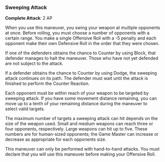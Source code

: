 ### Sweeping Attack
**Complete Attack**: 2 AP

When you use this maneuver, you swing your weapon at multiple opponents at once. Before rolling, you must choose a number of opponents with a certain range. You make a single Offensive Roll with a -5 penalty and each opponent make their own Defensive Roll in the order that they were chosen. 

If one of the defenders obtains the chance to Counter by using Block, that defender manages to halt the maneuver. Those who have not yet defended are not subject to the attack.

If a defender obtains the chance to Counter by using Dodge, the sweeping attack continues on its path. The defender must wait until the attack is finished to perform the Counter Reaction.

Each opponent must be within reach of your weapon to be targeted by sweeping attack. If you have some movement distance remaining, you can move up to a tenth of your remaining distance during the maneuver to select valid targets.

The maximum number of targets a sweeping attack can hit depends on the size of the weapon used. Small and medium weapons can reach three or four opponents, respectively. Large weapons can hit up to five. These numbers are for human-sized opponents; the Game Master can increase or decrease as appropriate for each opponents size.

This maneuver can only be performed with hand-to-hand attacks. You must declare that you will use this maneuver before making your Offensive Roll.